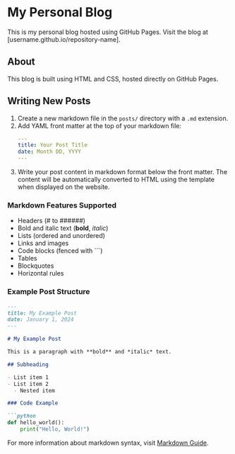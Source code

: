 # My Personal Blog

This is my personal blog hosted using GitHub Pages. Visit the blog at [username.github.io/repository-name].

## About

This blog is built using HTML and CSS, hosted directly on GitHub Pages.

## Writing New Posts

1. Create a new markdown file in the `posts/` directory with a `.md` extension.
2. Add YAML front matter at the top of your markdown file:
   ```yaml
   ---
   title: Your Post Title
   date: Month DD, YYYY
   ---
   ```
3. Write your post content in markdown format below the front matter. The content will be automatically converted to HTML using the template when displayed on the website.

### Markdown Features Supported

- Headers (# to ######)
- Bold and italic text (**bold**, *italic*)
- Lists (ordered and unordered)
- Links and images
- Code blocks (fenced with ```)
- Tables
- Blockquotes
- Horizontal rules

### Example Post Structure

```markdown
---
title: My Example Post
date: January 1, 2024
---

# My Example Post

This is a paragraph with **bold** and *italic* text.

## Subheading

- List item 1
- List item 2
  - Nested item

### Code Example

```python
def hello_world():
    print("Hello, World!")
```

For more information about markdown syntax, visit [Markdown Guide](https://www.markdownguide.org/basic-syntax/).